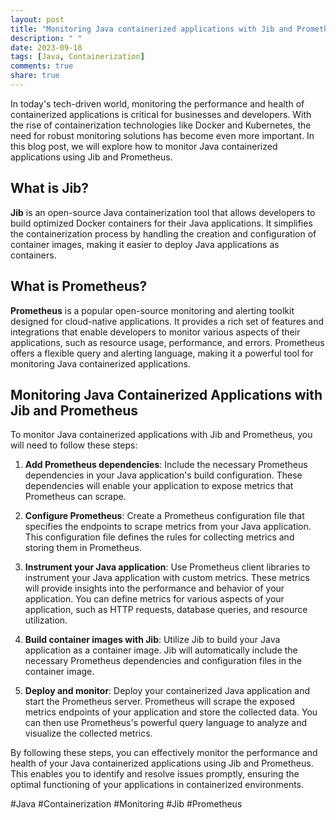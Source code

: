 ```yaml
---
layout: post
title: "Monitoring Java containerized applications with Jib and Prometheus"
description: " "
date: 2023-09-18
tags: [Java, Containerization]
comments: true
share: true
---
```


In today's tech-driven world, monitoring the performance and health of containerized applications is critical for businesses and developers. With the rise of containerization technologies like Docker and Kubernetes, the need for robust monitoring solutions has become even more important. In this blog post, we will explore how to monitor Java containerized applications using Jib and Prometheus.

## What is Jib?

**Jib** is an open-source Java containerization tool that allows developers to build optimized Docker containers for their Java applications. It simplifies the containerization process by handling the creation and configuration of container images, making it easier to deploy Java applications as containers.

## What is Prometheus?

**Prometheus** is a popular open-source monitoring and alerting toolkit designed for cloud-native applications. It provides a rich set of features and integrations that enable developers to monitor various aspects of their applications, such as resource usage, performance, and errors. Prometheus offers a flexible query and alerting language, making it a powerful tool for monitoring Java containerized applications.

## Monitoring Java Containerized Applications with Jib and Prometheus

To monitor Java containerized applications with Jib and Prometheus, you will need to follow these steps:

1. **Add Prometheus dependencies**: Include the necessary Prometheus dependencies in your Java application's build configuration. These dependencies will enable your application to expose metrics that Prometheus can scrape.

2. **Configure Prometheus**: Create a Prometheus configuration file that specifies the endpoints to scrape metrics from your Java application. This configuration file defines the rules for collecting metrics and storing them in Prometheus.

3. **Instrument your Java application**: Use Prometheus client libraries to instrument your Java application with custom metrics. These metrics will provide insights into the performance and behavior of your application. You can define metrics for various aspects of your application, such as HTTP requests, database queries, and resource utilization.

4. **Build container images with Jib**: Utilize Jib to build your Java application as a container image. Jib will automatically include the necessary Prometheus dependencies and configuration files in the container image.

5. **Deploy and monitor**: Deploy your containerized Java application and start the Prometheus server. Prometheus will scrape the exposed metrics endpoints of your application and store the collected data. You can then use Prometheus's powerful query language to analyze and visualize the collected metrics.

By following these steps, you can effectively monitor the performance and health of your Java containerized applications using Jib and Prometheus. This enables you to identify and resolve issues promptly, ensuring the optimal functioning of your applications in containerized environments.

#Java #Containerization #Monitoring #Jib #Prometheus